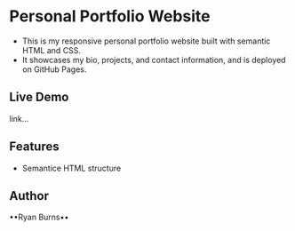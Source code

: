 # Personal Portfolio Website
-   This is my responsive personal portfolio website built with semantic HTML and CSS.  
-   It showcases my bio, projects, and contact information, and is deployed on GitHub Pages.

## Live Demo
link...

## Features
-   Semantice HTML structure


## Author
••Ryan Burns••